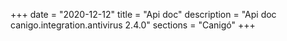 +++
date        = "2020-12-12"
title       = "Api doc"
description = "Api doc canigo.integration.antivirus 2.4.0"
sections    = "Canigó"
+++